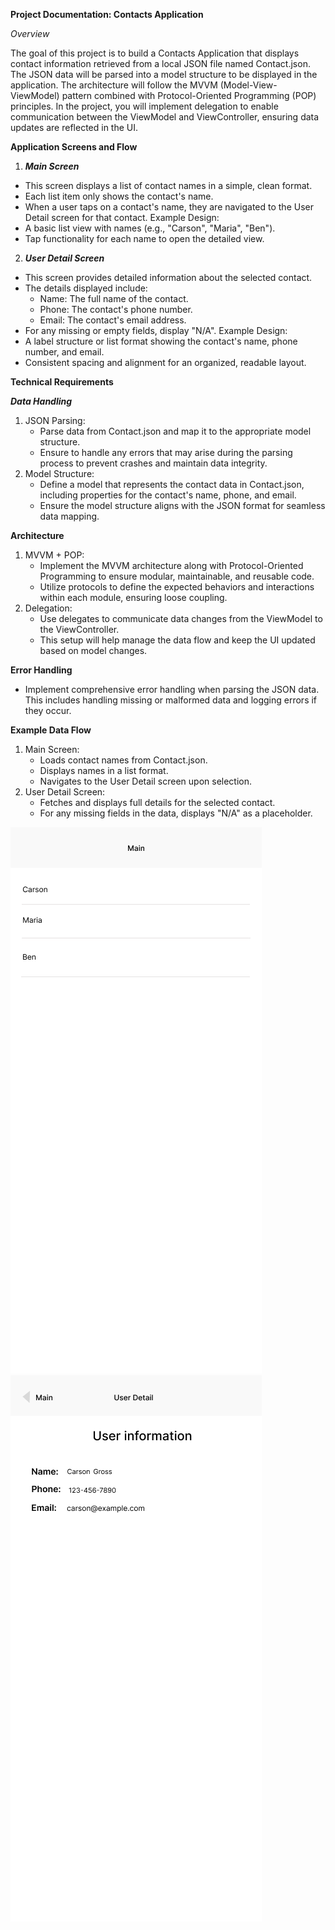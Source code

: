 
**Project Documentation: Contacts Application**

*Overview*

The goal of this project is to build a Contacts Application that displays contact information retrieved from a local JSON file named Contact.json. The JSON data will be parsed into a model structure to be displayed in the application. The architecture will follow the MVVM (Model-View-ViewModel) pattern combined with Protocol-Oriented Programming (POP) principles.
In the project, you will implement delegation to enable communication between the ViewModel and ViewController, ensuring data updates are reflected in the UI.

**Application Screens and Flow**

1. ***Main Screen***
* This screen displays a list of contact names in a simple, clean format.
* Each list item only shows the contact's name.
* When a user taps on a contact's name, they are navigated to the User Detail screen for that contact.
Example Design:
* A basic list view with names (e.g., "Carson", "Maria", "Ben").
* Tap functionality for each name to open the detailed view.


2. ***User Detail Screen***
* This screen provides detailed information about the selected contact.
* The details displayed include:
    * Name: The full name of the contact.
    * Phone: The contact's phone number.
    * Email: The contact's email address.
* For any missing or empty fields, display "N/A".
Example Design:
* A label structure or list format showing the contact's name, phone number, and email.
* Consistent spacing and alignment for an organized, readable layout.


**Technical Requirements**

***Data Handling***
1. JSON Parsing:
    * Parse data from Contact.json and map it to the appropriate model structure.
    * Ensure to handle any errors that may arise during the parsing process to prevent crashes and maintain data integrity.
2. Model Structure:
    * Define a model that represents the contact data in Contact.json, including properties for the contact's name, phone, and email.
    * Ensure the model structure aligns with the JSON format for seamless data mapping.


**Architecture**
1. MVVM + POP:
    * Implement the MVVM architecture along with Protocol-Oriented Programming to ensure modular, maintainable, and reusable code.
    * Utilize protocols to define the expected behaviors and interactions within each module, ensuring loose coupling.
2. Delegation:
    * Use delegates to communicate data changes from the ViewModel to the ViewController.
    * This setup will help manage the data flow and keep the UI updated based on model changes.

**Error Handling**
* Implement comprehensive error handling when parsing the JSON data. This includes handling missing or malformed data and logging errors if they occur.


**Example Data Flow**
1. Main Screen:
    * Loads contact names from Contact.json.
    * Displays names in a list format.
    * Navigates to the User Detail screen upon selection.
2. User Detail Screen:
    * Fetches and displays full details for the selected contact.
    * For any missing fields in the data, displays "N/A" as a placeholder.



![Example image](https://github.com/habiboff/TaskManagement/blob/master/iPhone%2016%20Pro%20-%201.png)![](https://github.com/habiboff/TaskManagement/blob/master/iPhone%2016%20Pro%20-%202.png)
